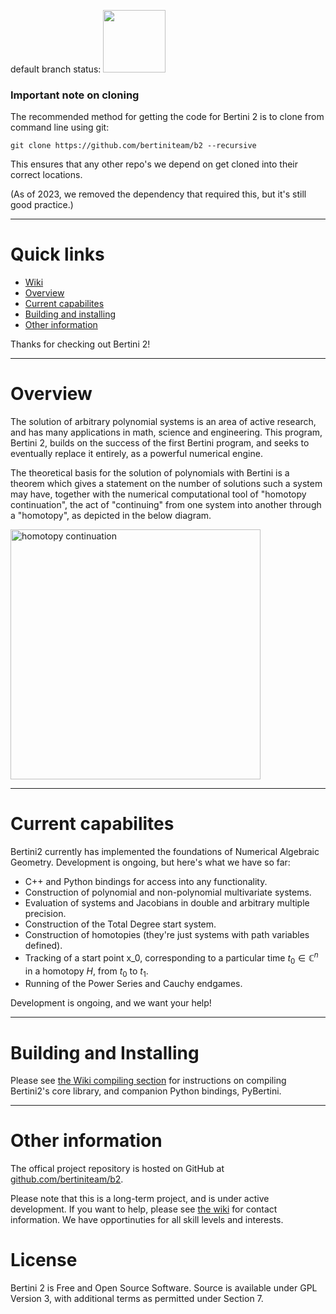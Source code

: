 default branch status: <img src="https://bertini2.org/status.png" width="100">

### Important note on cloning

The recommended method for getting the code for Bertini 2 is to clone from command line using git:

`git clone https://github.com/bertiniteam/b2 --recursive`

This ensures that any other repo's we depend on get cloned into their correct locations.  

(As of 2023, we removed the dependency that required this, but it's still good practice.)

---

# Quick links

- [Wiki](https://github.com/bertiniteam/b2/wiki)
- [Overview](#Overview)
- [Current capabilites](#Current-capabilites)
- [Building and installing](#Building-and-installing)
- [Other information](#Other-information)

Thanks for checking out Bertini 2!

---

# Overview

The solution of arbitrary polynomial systems is an area of active research, and has many applications in math, science and engineering.  This program, Bertini 2, builds on the success of the first Bertini program, and seeks to eventually replace it entirely, as a powerful numerical engine.

The theoretical basis for the solution of polynomials with Bertini is a theorem which gives a statement on the number of solutions such a system may have, together with the numerical computational tool of "homotopy continuation", the act of "continuing" from one system into another through a "homotopy", as depicted in the below diagram.

<img src="https://raw.githubusercontent.com/bertiniteam/b2/develop/doc_resources/images/homotopycontinuation_generic.png" alt="homotopy continuation"
	title="homotopy continuation" width="400"/>

---

# Current capabilites

Bertini2 currently has implemented the foundations of Numerical Algebraic Geometry.  Development is ongoing, but here's what we have so far:

- C++ and Python bindings for access into any functionality.
- Construction of polynomial and non-polynomial multivariate systems.
- Evaluation of systems and Jacobians in double and arbitrary multiple precision.
- Construction of the Total Degree start system.
- Construction of homotopies (they're just systems with path variables defined).
- Tracking of a start point x_0, corresponding to a particular time $t_0 \in \mathbb{C}^n$ in a homotopy $H$, from $t_0$ to $t_1$.
- Running of the Power Series and Cauchy endgames.

Development is ongoing, and we want your help!

---

# Building and Installing

Please see [the Wiki compiling section](https://github.com/bertiniteam/b2/wiki/Compilation-Guide) for instructions on compiling Bertini2's core library, and companion Python bindings, PyBertini.

---

# Other information

The offical project repository is hosted on GitHub at [github.com/bertiniteam/b2](https://github.com/bertiniteam/b2).

Please note that this is a long-term project, and is under active development.  If you want to help, please see [the wiki](https://github.com/bertiniteam/b2/wiki) for contact information.  We have opportinuties for all skill levels and interests.

# License

Bertini 2 is Free and Open Source Software.  Source is available under GPL Version 3, with additional terms as permitted under Section 7.
